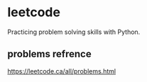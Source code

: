 # leetcode
Practicing problem solving skills with Python.

## problems refrence
https://leetcode.ca/all/problems.html
